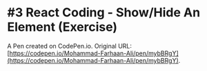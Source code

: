 # #3 React Coding - Show/Hide An Element (Exercise)

A Pen created on CodePen.io. Original URL: [https://codepen.io/Mohammad-Farhaan-Ali/pen/mybBRgY](https://codepen.io/Mohammad-Farhaan-Ali/pen/mybBRgY).

